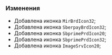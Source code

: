 ### Изменения

- Добавлена иконка `MirBrdIcon32`;
- Добавлена иконка `SberpayBrdIcon32`;
- Добавлена иконка `SbprimePrdIcon20`;
- Добавлена иконка `SbprimePrdIcon32`;
- Добавлена иконка `ImageSrvIcon20`;
